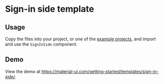 # Sign-in side template

## Usage

<!-- #default-branch-switch -->

Copy the files into your project, or one of the [example projects](https://github.com/mui-org/material-ui/tree/master/examples), and import and use the `SignInSide` component.

## Demo

<!-- #default-branch-switch -->

View the demo at https://material-ui.com/getting-started/templates/sign-in-side/.
